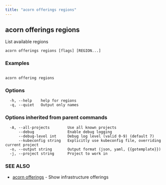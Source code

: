 ```yaml
---
title: "acorn offerings regions"
---
```

## acorn offerings regions

List available regions

```
acorn offerings regions [flags] [REGION...]
```

### Examples

```

acorn offering regions
```

### Options

```
  -h, --help    help for regions
  -q, --quiet   Output only names
```

### Options inherited from parent commands

```
  -A, --all-projects        Use all known projects
      --debug               Enable debug logging
      --debug-level int     Debug log level (valid 0-9) (default 7)
      --kubeconfig string   Explicitly use kubeconfig file, overriding current project
  -o, --output string       Output format (json, yaml, {{gotemplate}})
  -j, --project string      Project to work in
```

### SEE ALSO

* [acorn offerings](acorn_offerings.md)	 - Show infrastructure offerings

